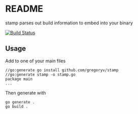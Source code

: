 # README

stamp parses out build information to embed into your binary

[![Build Status](https://travis-ci.org/gregoryv/buildvars.svg?branch=master)](https://travis-ci.org/gregoryv/buildvars)

## Usage

Add to one of your main files

    //go:generate go install github.com/gregoryv/stamp
	//go:generate stamp -o stamp.go
    package main
	...

Then generate with

    go generate .
	go build .
